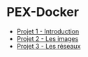 # PEX-Docker

- [Projet 1 - Introduction](./Project-1-Introduction/README.md)
- [Projet 2 - Les images](./Project-2-Images/README.md)
- [Projet 3 - Les réseaux](./Project-3-Networks/README.md)
